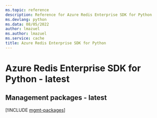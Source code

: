 ```yaml
---
ms.topic: reference
description: Reference for Azure Redis Enterprise SDK for Python
ms.devlang: python
ms.data: 08/05/2022
author: lmazuel
ms.author: lmazuel
ms.service: cache
title: Azure Redis Enterprise SDK for Python
---
```

# Azure Redis Enterprise SDK for Python - latest

## Management packages - latest
[!INCLUDE [mgmt-packages](redis-enterprise-mgmt-index.md)]